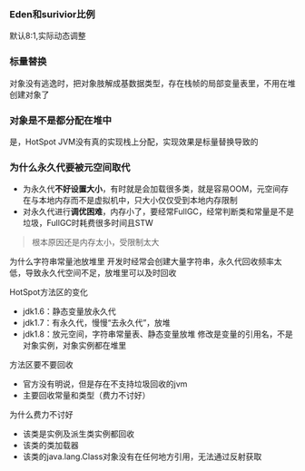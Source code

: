 ### Eden和surivior比例
默认8:1,实际动态调整


### 标量替换
对象没有逃逸时，把对象肢解成基数据类型，存在栈帧的局部变量表里，不用在堆创建对象了

### 对象是不是都分配在堆中
是，HotSpot JVM没有真的实现栈上分配，实现效果是标量替换导致的

### 为什么永久代要被元空间取代
- 为永久代**不好设置大小**，有时就是会加载很多类，就是容易OOM，元空间存在与本地内存而不是虚拟机中，只大小仅仅受到本地内存限制
- 对永久代进行**调优困难**，内存小了，要经常FullGC，经常判断类和常量是不是垃圾，FullGC时耗费很多时间且STW
> 根本原因还是内存太小，受限制太大

为什么字符串常量池放堆里
开发时经常会创建大量字符串，永久代回收频率太低，导致永久代空间不足，放堆里可以及时回收

HotSpot方法区的变化
- jdk1.6：静态变量放永久代
- jdk1.7：有永久代，慢慢“去永久代”，放堆
- jdk1.8：放元空间，字符串常量表、静态变量放堆
修改是变量的引用名，不是对象实例，对象实例都在堆里

方法区要不要回收
- 官方没有明说，但是存在不支持垃圾回收的jvm
- 主要回收常量和类型（费力不讨好）

为什么费力不讨好
- 该类是实例及派生类实例都回收
- 该类的类加载器
- 该类的java.lang.Class对象没有在任何地方引用，无法通过反射获取